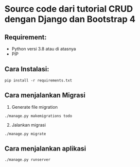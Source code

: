 # Source code dari tutorial CRUD dengan Django dan Bootstrap 4



## Requirement:
- Python versi 3.8 atau di atasnya
- PIP

## Cara Instalasi:
```
pip install -r requirements.txt
```

## Cara menjalankan Migrasi
1. Generate file migration
```
./manage.py makemigrations todo
```
2. Jalankan migrasi
```
./manage.py migrate
```

## Cara menjalankan aplikasi
```
./manage.py runserver
```
